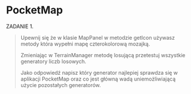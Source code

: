 # PocketMap

ZADANIE 1.

> Upewnij się że w klasie MapPanel w metodzie getIcon używasz metody która wypełni mapę czterokolorową mozajką.
> 
> Zmieniając w TerrainManager metodę losującą przetestuj wszystkie generatory liczb losowych.
> 
> Jako odpowiedź napisz który generator najlepiej sprawdza się w aplikacji PocketMap oraz co jest główną wadą uniemożliwiającą użycie pozostałych generatorów.

